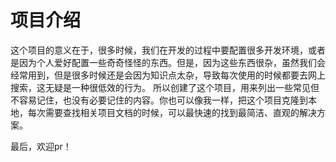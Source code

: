 # 项目介绍

这个项目的意义在于，很多时候，我们在开发的过程中要配置很多开发环境，或者是因为个人爱好配置一些奇奇怪怪的东西。但是，因为这些东西很杂，虽然我们会经常用到，但是很多时候还是会因为知识点太杂，导致每次使用的时候都要去网上搜索，这无疑是一种很低效的行为。
所以创建了这个项目，用来列出一些常见但不容易记住，也没有必要记住的内容。你也可以像我一样，把这个项目克隆到本地，每次需要查找相关项目文档的时候，可以最快速的找到最简洁、直观的解决方案。

最后，欢迎pr！
